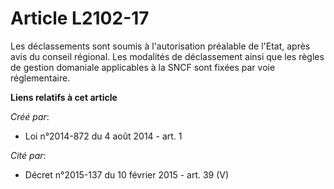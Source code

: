 # Article L2102-17

Les déclassements sont soumis à l'autorisation préalable de l'Etat, après avis du conseil régional. Les modalités de
déclassement ainsi que les règles de gestion domaniale applicables à la SNCF sont fixées par voie réglementaire.

**Liens relatifs à cet article**

_Créé par_:

  - Loi n°2014-872 du 4 août 2014 - art. 1

_Cité par_:

  - Décret n°2015-137 du 10 février 2015 - art. 39 (V)

